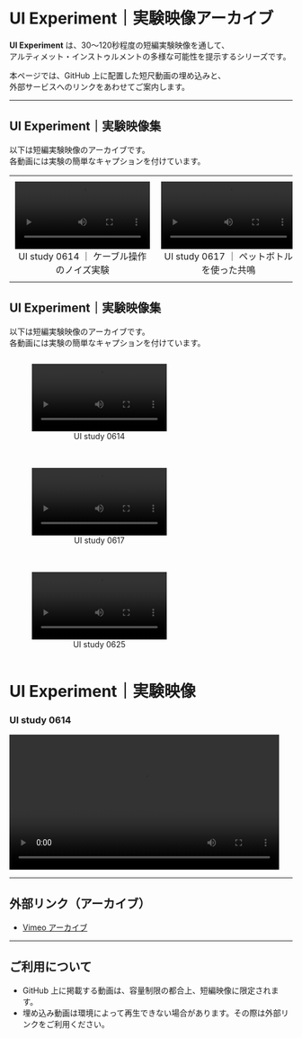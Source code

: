 # UI Experiment｜実験映像アーカイブ

**UI Experiment** は、30〜120秒程度の短編実験映像を通して、  
アルティメット・インストゥルメントの多様な可能性を提示するシリーズです。  

本ページでは、GitHub 上に配置した短尺動画の埋め込みと、  
外部サービスへのリンクをあわせてご案内します。

---

## UI Experiment｜実験映像集

以下は短編実験映像のアーカイブです。  
各動画には実験の簡単なキャプションを付けています。

<table>
  <tr>
    <td style="text-align:center; padding:10px;">
      <video controls width="240">
        <source src="ul_experiment_0614.mp4" type="video/mp4">
      </video>
      <div>UI study 0614 ｜ ケーブル操作のノイズ実験</div>
    </td>
    <td style="text-align:center; padding:10px;">
      <video controls width="240">
        <source src="ul_experiment_0617.mp4" type="video/mp4">
      </video>
      <div>UI study 0617 ｜ ペットボトルを使った共鳴</div>
    </td>
    <td style="text-align:center; padding:10px;">
      <video controls width="240">
        <source src="ul_experiment_0625.mp4" type="video/mp4">
      </video>
      <div>UI study 0625 ｜ 左手による右手の実演</div>
    </td>
  </tr>
</table>




## UI Experiment｜実験映像集

以下は短編実験映像のアーカイブです。  
各動画には実験の簡単なキャプションを付けています。

<div style="display: flex; flex-wrap: wrap; gap: 20px;">

  <figure style="text-align: center;">
    <video controls width="240">
      <source src="ul_experiment_0614.mp4" type="video/mp4">
    </video>
    <figcaption>UI study 0614</figcaption>
  </figure>

  <figure style="text-align: center;">
    <video controls width="240">
      <source src="ul_experiment_0617.mp4" type="video/mp4">
    </video>
    <figcaption>UI study 0617</figcaption>
  </figure>

  <figure style="text-align: center;">
    <video controls width="240">
      <source src="ul_experiment_0625.mp4" type="video/mp4">
    </video>
    <figcaption>UI study 0625</figcaption>
  </figure>

</div>



# UI Experiment｜実験映像

### UI study 0614

<video controls width="480">
  <source src="ul_experiment_0614.mp4" type="video/mp4">
  お使いのブラウザは video タグに対応していません。
</video>

---

## 外部リンク（アーカイブ）

- [Vimeo アーカイブ](https://vimeo.com/xxxxx)  

---

## ご利用について
- GitHub 上に掲載する動画は、容量制限の都合上、短編映像に限定されます。  
- 埋め込み動画は環境によって再生できない場合があります。その際は外部リンクをご利用ください。  
